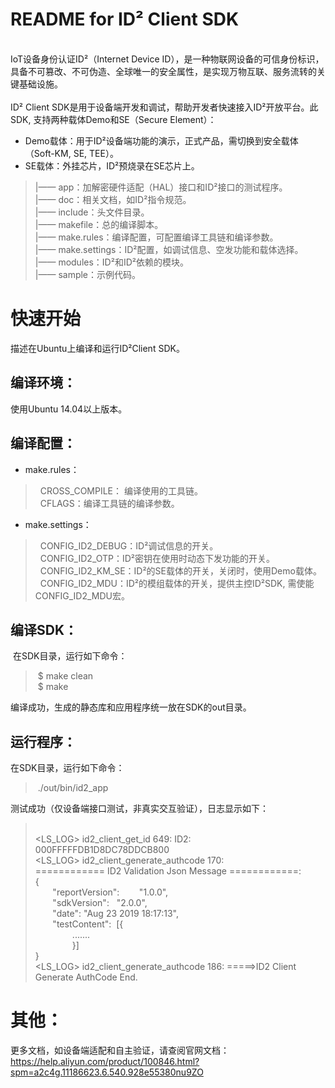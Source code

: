 # README for ID² Client SDK

<br />
IoT设备身份认证ID²（Internet Device ID），是一种物联网设备的可信身份标识，具备不可篡改、不可伪造、全球唯一的安全属性，是实现万物互联、服务流转的关键基础设施。<br />
<br />
ID² Client SDK是用于设备端开发和调试，帮助开发者快速接入ID²开放平台。此SDK, 支持两种载体Demo和SE（Secure Element）：<br />

- Demo载体：用于ID²设备端功能的演示，正式产品，需切换到安全载体（Soft-KM, SE, TEE）。<br />
- SE载体：外挂芯片，ID²预烧录在SE芯片上。<br />

> |—— app：加解密硬件适配（HAL）接口和ID²接口的测试程序。<br />
> |—— doc：相关文档，如ID²指令规范。<br />
> |—— include：头文件目录。<br />
> |—— makefile：总的编译脚本。<br />
> |—— make.rules：编译配置，可配置编译工具链和编译参数。<br />
> |—— make.settings：ID²配置，如调试信息、空发功能和载体选择。<br />
> |—— modules：ID²和ID²依赖的模块。<br />
> |—— sample：示例代码。


<a name="cGT85"></a>
# 快速开始
描述在Ubuntu上编译和运行ID²Client SDK。

<a name="v7uOl"></a>
## 编译环境：
使用Ubuntu 14.04以上版本。

<a name="j7xHp"></a>
## 编译配置：

- make.rules：
>   CROSS_COMPILE： 编译使用的工具链。<br />
>   CFLAGS：编译工具链的编译参数。<br />

- make.settings：
>   CONFIG_ID2_DEBUG：ID²调试信息的开关。<br />
>   CONFIG_ID2_OTP：ID²密钥在使用时动态下发功能的开关。<br />
>   CONFIG_ID2_KM_SE：ID²的SE载体的开关，关闭时，使用Demo载体。<br />
>   CONFIG_ID2_MDU：ID²的模组载体的开关，提供主控ID²SDK, 需使能CONFIG_ID2_MDU宏。<br />


<a name="gG44j"></a>
## 编译SDK：
 在SDK目录，运行如下命令：
>  $ make clean <br />
>  $ make <br />

编译成功，生成的静态库和应用程序统一放在SDK的out目录。

<a name="pPX46"></a>
## 运行程序：
在SDK目录，运行如下命令：
>  ./out/bin/id2_app


测试成功（仅设备端接口测试，非真实交互验证），日志显示如下：
>  <br />
> <LS_LOG> id2_client_get_id 649: ID2: 000FFFFFDB1D8DC78DDCB800 <br />
> <LS_LOG> id2_client_generate_authcode 170: <br />
> ============ ID2 Validation Json Message ============: <br />
> { <br />
>        "reportVersion":        "1.0.0", <br />
>        "sdkVersion":   "2.0.0", <br />
>        "date": "Aug 23 2019 18:17:13", <br />
>        "testContent":  [{ <br />
>                ....... <br />
>                }] <br />
> } <br />
> <LS_LOG> id2_client_generate_authcode 186: =====>ID2 Client Generate AuthCode End. <br />



<a name="MUmQg"></a>
# 其他：
更多文档，如设备端适配和自主验证，请查阅官网文档：
https://help.aliyun.com/product/100846.html?spm=a2c4g.11186623.6.540.928e55380nu9ZO




<br />
